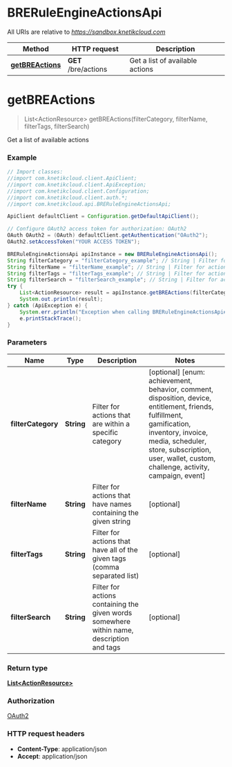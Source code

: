 # BRERuleEngineActionsApi

All URIs are relative to *https://sandbox.knetikcloud.com*

Method | HTTP request | Description
------------- | ------------- | -------------
[**getBREActions**](BRERuleEngineActionsApi.md#getBREActions) | **GET** /bre/actions | Get a list of available actions


<a name="getBREActions"></a>
# **getBREActions**
> List&lt;ActionResource&gt; getBREActions(filterCategory, filterName, filterTags, filterSearch)

Get a list of available actions

### Example
```java
// Import classes:
//import com.knetikcloud.client.ApiClient;
//import com.knetikcloud.client.ApiException;
//import com.knetikcloud.client.Configuration;
//import com.knetikcloud.client.auth.*;
//import com.knetikcloud.api.BRERuleEngineActionsApi;

ApiClient defaultClient = Configuration.getDefaultApiClient();

// Configure OAuth2 access token for authorization: OAuth2
OAuth OAuth2 = (OAuth) defaultClient.getAuthentication("OAuth2");
OAuth2.setAccessToken("YOUR ACCESS TOKEN");

BRERuleEngineActionsApi apiInstance = new BRERuleEngineActionsApi();
String filterCategory = "filterCategory_example"; // String | Filter for actions that are within a specific category
String filterName = "filterName_example"; // String | Filter for actions that have names containing the given string
String filterTags = "filterTags_example"; // String | Filter for actions that have all of the given tags (comma separated list)
String filterSearch = "filterSearch_example"; // String | Filter for actions containing the given words somewhere within name, description and tags
try {
    List<ActionResource> result = apiInstance.getBREActions(filterCategory, filterName, filterTags, filterSearch);
    System.out.println(result);
} catch (ApiException e) {
    System.err.println("Exception when calling BRERuleEngineActionsApi#getBREActions");
    e.printStackTrace();
}
```

### Parameters

Name | Type | Description  | Notes
------------- | ------------- | ------------- | -------------
 **filterCategory** | **String**| Filter for actions that are within a specific category | [optional] [enum: achievement, behavior, comment, disposition, device, entitlement, friends, fulfillment, gamification, inventory, invoice, media, scheduler, store, subscription, user, wallet, custom, challenge, activity, campaign, event]
 **filterName** | **String**| Filter for actions that have names containing the given string | [optional]
 **filterTags** | **String**| Filter for actions that have all of the given tags (comma separated list) | [optional]
 **filterSearch** | **String**| Filter for actions containing the given words somewhere within name, description and tags | [optional]

### Return type

[**List&lt;ActionResource&gt;**](ActionResource.md)

### Authorization

[OAuth2](../README.md#OAuth2)

### HTTP request headers

 - **Content-Type**: application/json
 - **Accept**: application/json

